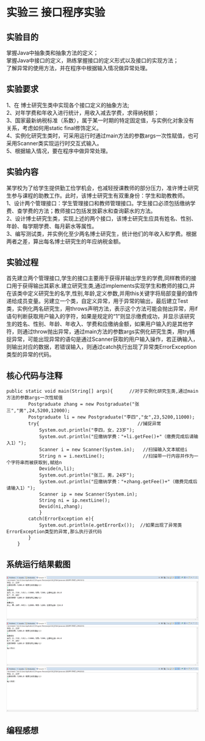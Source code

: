 # 实验三 接口程序实验  
## 实验目的  
掌握Java中抽象类和抽象方法的定义；  
掌握Java中接口的定义，熟练掌握接口的定义形式以及接口的实现方法；  
了解异常的使用方法，并在程序中根据输入情况做异常处理。
## 实验要求  
1、在 博士研究生类中实现各个接口定义的抽象方法;  
2、对年学费和年收入进行统计，用收入减去学费，求得纳税额；  
3、国家最新纳税标准（系数），属于某一时期的特定固定值，与实例化对象没有关系，考虑如何用static  final修饰定义。  
4、实例化研究生类时，可采用运行时通过main方法的参数args一次性赋值，也可采用Scanner类实现运行时交互式输入。  
5、根据输入情况，要在程序中做异常处理。
##  实验内容  
某学校为了给学生提供勤工俭学机会，也减轻授课教师的部分压力，准许博士研究生参与课程的助教工作。此时，该博士研究生有双重身份：学生和助教教师。  
1、设计两个管理接口：学生管理接口和教师管理接口。学生接口必须包括缴纳学费、查学费的方法；教师接口包括发放薪水和查询薪水的方法。  
2、设计博士研究生类，实现上述的两个接口，该博士研究生应具有姓名、性别、年龄、每学期学费、每月薪水等属性。  
3、编写测试类，并实例化至少两名博士研究生，统计他们的年收入和学费。根据两者之差，算出每名博士研究生的年应纳税金额。  
## 实验过程  
首先建立两个管理接口,学生的接口主要用于获得并输出学生的学费,同样教师的接口用于获得输出其薪水.建立研究生类,通过implements实现学生和教师的接口,并在该类中定义研究生的名字,性别,年龄,定义参数,并用this关键字将局部变量的值传递给成员变量。另建立一个类，自定义异常，用于异常的输出，最后建立Test类，实例化两名研究生，用throws声明方法，表示这个方法可能会抛出异常，用if语句判断获取用户输入的字符，如果是规定的“1”则显示缴费成功，并显示该研究生的姓名、性别、年龄、年收入、学费和应缴纳金额，如果用户输入的是其他字符，则通过throw抛出异常，通过main方法的参数args实例化研究生类，用try捕捉异常，可能出现异常的语句是通过Scanner获取的用户输入操作，若正确输入，则输出对应的数据，若错误输入，则通过catch执行出现了异常类ErrorException类型的异常的代码。
## 核心代码与注释  
```
public static void main(String[] args){      //对于实例化研究生类,通过main方法的参数args一次性赋值
		Postgraduate zhang = new Postgraduate("张三","男",24,5200,12000);
		Postgraduate li = new Postgraduate("李四","女",23,5200,11000);
		try{                                    //捕捉异常
			System.out.println("李四，女，23岁");
			System.out.println("应缴纳学费："+li.getFee()+"（缴费完成后请输入1）");
			Scanner i = new Scanner(System.in);   //扫描输入文本赋给i
			String n = i.nextLine();              //扫描带一行内容并作为一个字符串而被获取到,赋给n
			Devide(n,li);
			System.out.println("张三，男，24岁");
			System.out.println("应缴纳学费："+zhang.getFee()+"（缴费完成后请输入1）");
			Scanner ip = new Scanner(System.in);
			String ni = ip.nextLine();
			Devid(ni,zhang);
			}
		catch(ErrorException e){
			System.out.println(e.getErrorEx());  //如果出现了异常类ErrorException类型的异常,那么执行该代码
		}
	}
  ```
## 系统运行结果截图 
![](https://github.com/zhangxinyu2019310185/Exp3/blob/main/11.png)  
![](https://github.com/zhangxinyu2019310185/Exp3/blob/main/12.png)  
![](https://github.com/zhangxinyu2019310185/Exp3/blob/main/2.png)
## 编程感想
